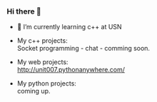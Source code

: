 ### Hi there 👋

- 🌱 I’m currently learning c++ at USN <br>
- My c++ projects: <br>
Socket programming - chat - comming soon.

- My web projects: <br>
http://unit007.pythonanywhere.com/

- My python projects: <br>
coming up.

<!--
**alxtca/alxtca** is a ✨ _special_ ✨ repository because its `README.md` (this file) appears on your GitHub profile.

Here are some ideas to get you started:

- 🔭 I’m currently working on ...
- 🌱 I’m currently learning ...
- 👯 I’m looking to collaborate on ...
- 🤔 I’m looking for help with ...
- 💬 Ask me about ...
- 📫 How to reach me: ...
- 😄 Pronouns: ...
- ⚡ Fun fact: ...
-->
